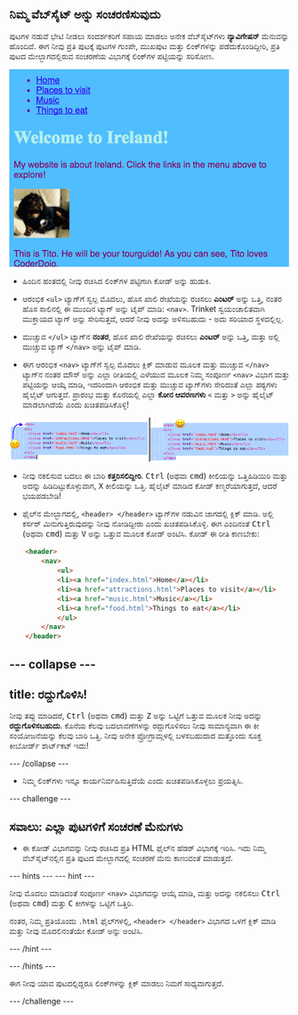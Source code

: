 ## ನಿಮ್ಮ ವೆಬ್‌ಸೈಟ್ ಅನ್ನು ಸಂಚರಣಿಸುವುದು

ಪುಟಗಳ ನಡುವೆ ಭೇಟಿ ನೀಡಲು ಸಂದರ್ಶಕರಿಗೆ ಸಹಾಯ ಮಾಡಲು ಅನೇಕ ವೆಬ್‌ಸೈಟ್‌ಗಳು **ನ್ಯಾವಿಗೇಷನ್** ಮೆನುವನ್ನು ಹೊಂದಿವೆ. ಈಗ ನೀವು ಪ್ರತಿ ಪುಟಕ್ಕೆ ಪುಟಗಳ ಗುಂಪೇ, ಮುಖಪುಟ ಮತ್ತು ಲಿಂಕ್‌ಗಳನ್ನು ಪಡೆದುಕೊಂಡಿದ್ದೀರಿ, ಪ್ರತಿ ಪುಟದ ಮೇಲ್ಭಾಗದಲ್ಲಿರುವ ಸಂಚರಣೆಯ ವಿಭಾಗಕ್ಕೆ ಲಿಂಕ್‌ಗಳ ಪಟ್ಟಿಯನ್ನು ಸರಿಸೋಣ.

![ಮೇಲ್ಭಾಗದಲ್ಲಿ ಸಂಚರಣೆಯ ಲಿಂಕ್‌ಗಳನ್ನು ಹೊಂದಿರುವ ವೆಬ್ ಪುಟದ ಉದಾಹರಣೆ](images/egNavLinksAtTop.png)

- ಹಿಂದಿನ ಹಂತದಲ್ಲಿ ನೀವು ರಚಿಸಿದ ಲಿಂಕ್‌ಗಳ ಪಟ್ಟಿಗಾಗಿ ಕೋಡ್ ಅನ್ನು ಹುಡುಕಿ.

- ಆರಂಭಿಕ `<ul>` ಟ್ಯಾಗ್‌ಗೆ ಸ್ವಲ್ಪ ಮೊದಲು, ಹೊಸ ಖಾಲಿ ರೇಖೆಯನ್ನು ರಚಿಸಲು **ಎಂಟರ್** ಅನ್ನು ಒತ್ತಿ, ನಂತರ ಹೊಸ ಸಾಲಿನಲ್ಲಿ ಈ ಮುಂದಿನ ಟ್ಯಾಗ್ ಅನ್ನು ಟೈಪ್ ಮಾಡಿ: `<nav>`. Trinket ಸ್ವಯಂಚಾಲಿತವಾಗಿ ಮುಕ್ತಾಯದ ಟ್ಯಾಗ್ ಅನ್ನು ಸೇರಿಸುತ್ತದೆ, ಆದರೆ ನೀವು ಅದನ್ನು ಅಳಿಸಬಹುದು - ಅದು ಸರಿಯಾದ ಸ್ಥಳದಲ್ಲಿಲ್ಲ.

- ಮುಚ್ಚುವ `</ul>` ಟ್ಯಾಗ್‌ನ **ನಂತರ**, ಹೊಸ ಖಾಲಿ ರೇಖೆಯನ್ನು ರಚಿಸಲು **ಎಂಟರ್** ಅನ್ನು ಒತ್ತಿ, ಮತ್ತು ಅಲ್ಲಿ ಮುಚ್ಚುವ ಟ್ಯಾಗ್ `</nav>` ಅನ್ನು ಟೈಪ್ ಮಾಡಿ.

- ಈಗ ಆರಂಭಿಕ `<nav>` ಟ್ಯಾಗ್‌ಗೆ ಸ್ವಲ್ಪ ಮೊದಲು ಕ್ಲಿಕ್ ಮಾಡುವ ಮೂಲಕ ಮತ್ತು ಮುಚ್ಚುವ `</nav>` ಟ್ಯಾಗ್‌ನ ನಂತರ ಮೌಸ್ ಅನ್ನು ಎಲ್ಲಾ ರೀತಿಯಲ್ಲಿ ಎಳೆಯುವ ಮೂಲಕ ನಿಮ್ಮ ಸಂಪೂರ್ಣ `<nav>` ವಿಭಾಗ ಮತ್ತು ಪಟ್ಟಿಯನ್ನು ಆಯ್ಕೆ ಮಾಡಿ, ಇದರಿಂದಾಗಿ ಆರಂಭಿಕ ಮತ್ತು ಮುಚ್ಚುವ ಟ್ಯಾಗ್‌ಗಳು ಸೇರಿದಂತೆ ಎಲ್ಲಾ ಪಠ್ಯಗಳು ಹೈಲೈಟ್ ಆಗುತ್ತವೆ. ಪ್ರಾರಂಭ ಮತ್ತು ಕೊನೆಯಲ್ಲಿ ಎಲ್ಲಾ **ಕೋನ ಆವರಣಗಳು** `<` ಮತ್ತು `>` ಅನ್ನು ಹೈಲೈಟ್ ಮಾಡಲಾಗಿದೆಯೆ ಎಂದು ಖಚಿತಪಡಿಸಿಕೊಳ್ಳಿ!

![ಬಲಭಾಗದಲ್ಲಿರುವ ಪಠ್ಯವನ್ನು ಸಂಪೂರ್ಣವಾಗಿ ಆಯ್ಕೆಮಾಡಿದಾಗ ಎಡಭಾಗದಲ್ಲಿರುವ ಪಠ್ಯವನ್ನು ಸಂಪೂರ್ಣವಾಗಿ ಆಯ್ಕೆ ಮಾಡಲಾಗಿಲ್ಲ](images/egSelectedYayWoops.png)

- ನೀವು ನಕಲಿಸುವ ಬದಲು ಈ ಬಾರಿ **ಕತ್ತರಿಸಲಿದ್ದೀರಿ**. <kbd>Ctrl</kbd> (ಅಥವಾ <kbd>cmd</kbd>) ಕೀಲಿಯನ್ನು ಒತ್ತಿಹಿಡಿಯಿರಿ ಮತ್ತು ಅದನ್ನು ಹಿಡಿದಿಟ್ಟುಕೊಳ್ಳುವಾಗ, <kbd>X</kbd> ಕೀಲಿಯನ್ನು ಒತ್ತಿ. ಹೈಲೈಟ್ ಮಾಡಿದ ಕೋಡ್ ಕಣ್ಮರೆಯಾಗುತ್ತದೆ, ಆದರೆ ಭಯಪಡಬೇಡಿ!

- ಫೈಲ್‌ನ ಮೇಲ್ಭಾಗದಲ್ಲಿ, `<header> </header>` ಟ್ಯಾಗ್‌ಗಳ ನಡುವಿನ ಜಾಗದಲ್ಲಿ ಕ್ಲಿಕ್ ಮಾಡಿ. ಅಲ್ಲಿ ಕರ್ಸರ್ ಮಿನುಗುತ್ತಿರುವುದನ್ನು ನೀವು ನೋಡಿದ್ದೀರಾ ಎಂದು ಖಚಿತಪಡಿಸಿಕೊಳ್ಳಿ. ಈಗ ಎಂದಿನಂತೆ <kbd>Ctrl</kbd> (ಅಥವಾ <kbd>cmd</kbd>) ಮತ್ತು <kbd>V</kbd> ಅನ್ನು ಒತ್ತುವ ಮೂಲಕ ಕೋಡ್ ಅಂಟಿಸಿ. ಕೋಡ್ ಈ ರೀತಿ ಕಾಣಬೇಕು:

```html
    <header>
        <nav>
            <ul>
            <li><a href="index.html">Home</a></li>
            <li><a href="attractions.html">Places to visit</a></li>
            <li><a href="music.html">Music</a></li>
            <li><a href="food.html">Things to eat</a></li>
            </ul>
        </nav>
    </header>
```

--- collapse ---
---
title: ರದ್ದುಗೊಳಿಸಿ!
---

ನೀವು ತಪ್ಪು ಮಾಡಿದರೆ, <kbd>Ctrl</kbd> (ಅಥವಾ <kbd>cmd</kbd>) ಮತ್ತು <kbd>Z</kbd> ಅನ್ನು ಒಟ್ಟಿಗೆ ಒತ್ತುವ ಮೂಲಕ ನೀವು ಅದನ್ನು **ರದ್ದುಗೊಳಿಸಬಹುದು**. ಕೊನೆಯ ಕೆಲವು ಬದಲಾವಣೆಗಳನ್ನು ರದ್ದುಗೊಳಿಸಲು ನೀವು ಸಾಮಾನ್ಯವಾಗಿ ಈ ಕೀ ಸಂಯೋಜನೆಯನ್ನು ಕೆಲವು ಬಾರಿ ಒತ್ತಿ. ನೀವು ಅನೇಕ ಪ್ರೋಗ್ರಾಮ್ಗಳಲ್ಲಿ ಬಳಸಬಹುದಾದ ಮತ್ತೊಂದು ಸೂಕ್ತ ಕೀಬೋರ್ಡ್ ಶಾರ್ಟ್‌ಕಟ್ ಇದು!

--- /collapse ---

- ನಿಮ್ಮ ಲಿಂಕ್‌ಗಳು ಇನ್ನೂ ಕಾರ್ಯನಿರ್ವಹಿಸುತ್ತಿದೆಯೆ ಎಂದು ಖಚಿತಪಡಿಸಿಕೊಳ್ಳಲು ಪ್ರಯತ್ನಿಸಿ.

--- challenge ---

## ಸವಾಲು: ಎಲ್ಲಾ ಪುಟಗಳಿಗೆ ಸಂಚರಣೆ ಮೆನುಗಳು

- ಈ ಕೋಡ್ ವಿಭಾಗವನ್ನು ನೀವು ರಚಿಸಿದ ಪ್ರತಿ HTML ಫೈಲ್‌ನ ಹೆಡರ್ ವಿಭಾಗಕ್ಕೆ ಇರಿಸಿ. ಇದು ನಿಮ್ಮ ವೆಬ್‌ಸೈಟ್‌ನಲ್ಲಿನ ಪ್ರತಿ ಪುಟದ ಮೇಲ್ಭಾಗದಲ್ಲಿ ಸಂಚರಣೆ ಮೆನು ಕಾಣುವಂತೆ ಮಾಡುತ್ತದೆ.
    
--- hints ---
--- hint ---

ನೀವು ಮೊದಲು ಮಾಡಿದಂತೆ ಸಂಪೂರ್ಣ `<nav>` ವಿಭಾಗವನ್ನು ಆಯ್ಕೆ ಮಾಡಿ, ಮತ್ತು ಅದನ್ನು ನಕಲಿಸಲು <kbd>Ctrl</kbd> (ಅಥವಾ <kbd>cmd</kbd>) ಮತ್ತು <kbd>C</kbd> ಕೀಗಳನ್ನು ಒಟ್ಟಿಗೆ ಒತ್ತಿರಿ.

ನಂತರ, ನಿಮ್ಮ ಪ್ರತಿಯೊಂದು `.html` ಫೈಲ್‌ಗಳಲ್ಲಿ, `<header> </header>` ವಿಭಾಗದ ಒಳಗೆ ಕ್ಲಿಕ್ ಮಾಡಿ ಮತ್ತು ನೀವು ಮೊದಲಿನಂತೆಯೇ ಕೋಡ್ ಅನ್ನು ಅಂಟಿಸಿ.

--- /hint ---

--- /hints ---

ಈಗ ನೀವು ಯಾವ ಪುಟದಲ್ಲಿದ್ದರೂ ಲಿಂಕ್‌ಗಳನ್ನು ಕ್ಲಿಕ್ ಮಾಡಲು ನಿಮಗೆ ಸಾಧ್ಯವಾಗುತ್ತದೆ.

--- /challenge ---